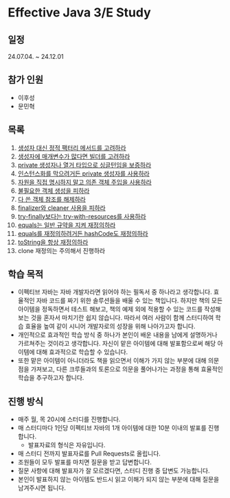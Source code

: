# Effective Java 3/E Study

## 일정
24.07.04. ~ 24.12.01

## 참가 인원
* 이후성
* 문민혁
  
## 목록
1. [생성자 대신 정적 팩터리 메서드를 고려하라](02장/아이템_01/생성자_대신_정적_팩터리_메서드를_고려하라.md)
2. [생성자에 매개변수가 많다면 빌더를 고려하라](02장/아이템_02/생성자에_매개변수가_많다면_빌더를_고려하라.md)
3. [private 생성자나 열거 타입으로 싱글턴임을 보증하라](02장/아이템_03/private_생성자나_열거타입으로_싱글턴임을_보증해라.md)
4. [인스턴스화를 막으려거든 private 생성자를 사용하라](02장/아이템_04/인스턴스화를_막으려거든_private_생성자를_사용하라.md)
5. [자원을 직접 명시하지 말고 의존 객체 주입을 사용하라](02장/아이템_05/자원을_직접_명시하지_말고_의존_객체_주입을_사용해라.md)
6. [불필요한 객체 생성을 피하라](02장/아이템_06/불필요한_객체_생성을_피하라.md)
7. [다 쓴 객체 참조를 해제하라](02장/아이템_07/다_쓴_객체_참조를_해제하라.md)
8. [finalizer와 cleaner 사용을 피하라](02장/아이템_08/finalizer와_cleaner_사용을_피하라.md)
9. [try-finally보다는 try-with-resources를 사용하라](02장/아이템_09/try_finally보다는%20_try-with-resources를_사용하라.md)
10. [equals는 일반 규약을 지켜 재정의하라](03장/아이템_10/equals는_일반_규약을_지켜_재정의하라.md)
11. [equals를 재정의하려거든 hashCode도 재정의하라](03장/아이템_11/equals를%20_재정의하려거든_hashcode도_재정의하라.md)
12. [toString을 항상 재정의하라](03장/아이템_12/toString을_항상_재정의하라.md)
13. clone 재정의는 주의해서 진행하라

## 학습 목적
* 이펙티브 자바는 자바 개발자라면 읽어야 하는 필독서 중 하나라고 생각합니다. 효율적인 자바 코드를 짜기 위한 솔루션들을 배울 수 있는 책입니다. 
하지만 책의 모든 아이템을 정독하면서 테스트 해보고, 책의 예제 외에 적용할 수 있는 코드를 작성해 보는 것을 혼자서 마치기란 쉽지 않습니다. 
따라서 여러 사람이 함께 스터디하여 학습 효율을 높여 같이 시니어 개발자로의 성장을 위해 나아가고자 합니다.
* 개인적으로 효과적인 학습 방식 중 하나가 본인이 배운 내용을 남에게 설명하거나 가르쳐주는 것이라고 생각합니다. 
자신이 맡은 아이템에 대해 발표함으로써 해당 아이템에 대해 효과적으로 학습할 수 있습니다.
* 또한 맡은 아이템이 아니더라도 책을 읽으면서 이해가 가지 않는 부분에 대해 의문점을 가져보고, 다른 크루들과의 토론으로 의문을 풀어나가는 과정을 통해 효율적인 학습을 추구하고자 합니다.

## 진행 방식

* 매주 월, 목 20시에 스터디를 진행합니다.
* 매 스터디마다 1인당 이펙티브 자바의 1개 아이템에 대한 10분 이내의 발표를 진행합니다.
  * 발표자료의 형식은 자유입니다.
* 매 스터디 전까지 발표자료를 Pull Requests로 올립니다.
* 조원들이 모두 발표를 마치면 질문을 받고 답변합니다.
* 질문 사항에 대해 발표자가 잘 모르겠다면, 스터디 진행 중 답변도 가능합니다.
* 본인이 발표하지 않는 아이템도 반드시 읽고 이해가 되지 않는 부분에 대해 질문을 남겨주시면 됩니다.
